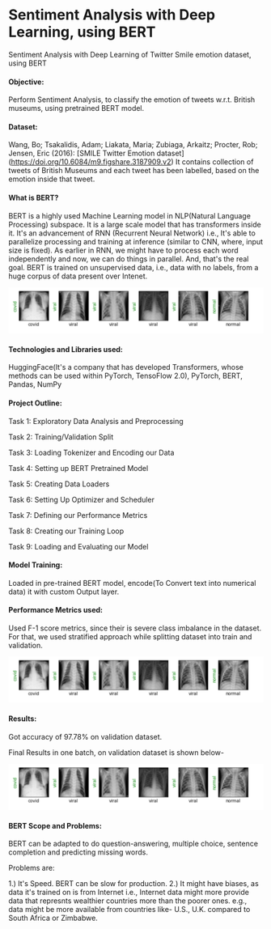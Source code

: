 # Sentiment Analysis with Deep Learning, using BERT
Sentiment Analysis with Deep Learning of Twitter Smile emotion dataset, using BERT

#### Objective:

Perform Sentiment Analysis, to classify the emotion of tweets w.r.t. British museums, using pretrained BERT model.

#### Dataset:

Wang, Bo; Tsakalidis, Adam; Liakata, Maria; Zubiaga, Arkaitz; Procter, Rob; Jensen, Eric (2016): [SMILE Twitter Emotion dataset] (https://doi.org/10.6084/m9.figshare.3187909.v2)
It contains collection of tweets of British Museums and each tweet has been labelled, based on the emotion inside that tweet.

#### What is BERT?

BERT is a highly used Machine Learning model in NLP(Natural Language Processing) subspace. It is a large scale model that has transformers inside it. It's an advancement of RNN (Recurrent Neural Network) i.e., It's able to parallelize processing and training at inference (similar to CNN, where, input size is fixed). As earlier in RNN, we might have to process each word independently and now, we can do things in parallel. And, that's the real goal. BERT is trained on unsupervised data, i.e., data with no labels, from a huge corpus of data present over Intenet.

![alt text](https://github.com/rickhagwal/Covid19_Image_classification/blob/master/images/final_res.PNG)

#### Technologies and Libraries used:
HuggingFace(It's a company that has developed Transformers, whose methods can be used within PyTorch, TensoFlow 2.0), 
PyTorch,
BERT,
Pandas,
NumPy

#### Project Outline:

Task 1: Exploratory Data Analysis and Preprocessing

Task 2: Training/Validation Split

Task 3: Loading Tokenizer and Encoding our Data

Task 4: Setting up BERT Pretrained Model

Task 5: Creating Data Loaders

Task 6: Setting Up Optimizer and Scheduler

Task 7: Defining our Performance Metrics

Task 8: Creating our Training Loop

Task 9: Loading and Evaluating our Model


#### Model Training:
Loaded in pre-trained BERT model, encode(To Convert text into numerical data) it with custom Output layer.

#### Performance Metrics used:

Used F-1 score metrics, since their is severe class imbalance in the dataset. For that, we used stratified approach while splitting dataset into train and validation.

![alt text](https://github.com/rickhagwal/Covid19_Image_classification/blob/master/images/final_res.PNG)

#### Results:

Got accuracy of 97.78% on validation dataset.

Final Results in one batch, on validation dataset is shown below-

![alt text](https://github.com/rickhagwal/Covid19_Image_classification/blob/master/images/final_res.PNG)

#### BERT Scope and Problems:

BERT can be adapted to do question-answering, multiple choice, sentence completion and predicting missing words.

Problems are:

1.) It's Speed. BERT can be slow for production.
2.) It might have biases, as data it's trained on is from Internet i.e., Internet data might more provide data that represnts wealthier countries more than the poorer ones. e.g., data might be more available from countries like- U.S., U.K. compared to South Africa or Zimbabwe.
